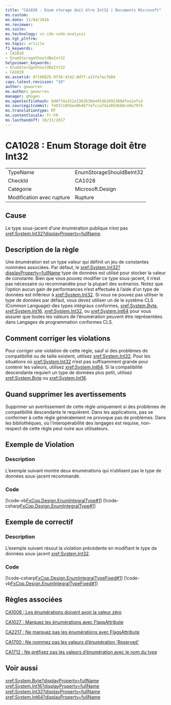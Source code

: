 ```yaml
---
title: "CA1028 : Enum storage doit être Int32 | Documents Microsoft"
ms.custom: 
ms.date: 11/04/2016
ms.reviewer: 
ms.suite: 
ms.technology: vs-ide-code-analysis
ms.tgt_pltfrm: 
ms.topic: article
f1_keywords:
- CA1028
- EnumStorageShouldBeInt32
helpviewer_keywords:
- EnumStorageShouldBeInt32
- CA1028
ms.assetid: 87160825-9f39-4142-8d7f-a31fe7ac7b84
caps.latest.revision: "19"
author: gewarren
ms.author: gewarren
manager: ghogen
ms.openlocfilehash: bd0f74a322e136263b6445db2692380dfea2efa3
ms.sourcegitcommit: f40311056ea0b4677efcca74a285dbb0ce0e7974
ms.translationtype: MT
ms.contentlocale: fr-FR
ms.lasthandoff: 10/31/2017
---
```

# <a name="ca1028-enum-storage-should-be-int32"></a>CA1028 : Enum Storage doit être Int32
|||  
|-|-|  
|TypeName|EnumStorageShouldBeInt32|  
|CheckId|CA1028|  
|Catégorie|Microsoft.Design|  
|Modification avec rupture|Rupture|  
  
## <a name="cause"></a>Cause  
 Le type sous-jacent d’une énumération publique n’est pas <xref:System.Int32?displayProperty=fullName>.  
  
## <a name="rule-description"></a>Description de la règle  
 Une énumération est un type valeur qui définit un jeu de constantes nommées associées. Par défaut, le <xref:System.Int32?displayProperty=fullName> type de données est utilisé pour stocker la valeur de constante. Bien que vous pouvez modifier ce type sous-jacent, il n’est pas nécessaire ou recommandée pour la plupart des scénarios. Notez que l’option aucun gain de performances n’est effectuée à l’aide d’un type de données est inférieur à <xref:System.Int32>. Si vous ne pouvez pas utiliser le type de données par défaut, vous devez utiliser un de le système CLS (Common Language)-des types intégraux conformes, <xref:System.Byte>, <xref:System.Int16>, <xref:System.Int32>, ou <xref:System.Int64> pour vous assurer que toutes les valeurs de l’énumération peuvent être représentées dans Langages de programmation conformes CLS.  
  
## <a name="how-to-fix-violations"></a>Comment corriger les violations  
 Pour corriger une violation de cette règle, sauf si des problèmes de compatibilité ou de taille existent, utilisez <xref:System.Int32>. Pour les situations où <xref:System.Int32> n’est pas suffisamment grande pour contenir les valeurs, utilisez <xref:System.Int64>. Si la compatibilité descendante requiert un type de données plus petit, utilisez <xref:System.Byte> ou <xref:System.Int16>.  
  
## <a name="when-to-suppress-warnings"></a>Quand supprimer les avertissements  
 Supprimer un avertissement de cette règle uniquement si des problèmes de compatibilité descendante le requièrent. Dans les applications, pas se conformer à cette règle généralement ne provoque pas de problèmes. Dans les bibliothèques, où l’interopérabilité des langages est requise, non-respect de cette règle peut nuire aux utilisateurs.  
  
## <a name="example-of-a-violation"></a>Exemple de Violation  
  
### <a name="description"></a>Description  
 L’exemple suivant montre deux énumérations qui n’utilisent pas le type de données sous-jacent recommandé.  
  
### <a name="code"></a>Code  
 [!code-vb[FxCop.Design.EnumIntegralType#1](../code-quality/codesnippet/VisualBasic/ca1028-enum-storage-should-be-int32_1.vb)]
 [!code-csharp[FxCop.Design.EnumIntegralType#1](../code-quality/codesnippet/CSharp/ca1028-enum-storage-should-be-int32_1.cs)]  
  
## <a name="example-of-how-to-fix"></a>Exemple de correctif  
  
### <a name="description"></a>Description  
 L’exemple suivant résout la violation précédente en modifiant le type de données sous-jacent <xref:System.Int32>.  
  
### <a name="code"></a>Code  
 [!code-csharp[FxCop.Design.EnumIntegralTypeFixed#1](../code-quality/codesnippet/CSharp/ca1028-enum-storage-should-be-int32_2.cs)]
 [!code-vb[FxCop.Design.EnumIntegralTypeFixed#1](../code-quality/codesnippet/VisualBasic/ca1028-enum-storage-should-be-int32_2.vb)]  
  
## <a name="related-rules"></a>Règles associées  
 [CA1008 : Les énumérations doivent avoir la valeur zéro](../code-quality/ca1008-enums-should-have-zero-value.md)  
  
 [CA1027 : Marquez les énumérations avec FlagsAttribute](../code-quality/ca1027-mark-enums-with-flagsattribute.md)  
  
 [CA2217 : Ne marquez pas les énumérations avec FlagsAttribute](../code-quality/ca2217-do-not-mark-enums-with-flagsattribute.md)  
  
 [CA1700 : Ne nommez pas les valeurs d’énumération 'Reserved'](../code-quality/ca1700-do-not-name-enum-values-reserved.md)  
  
 [CA1712 : Ne préfixez pas les valeurs d’énumération avec le nom du type](../code-quality/ca1712-do-not-prefix-enum-values-with-type-name.md)  
  
## <a name="see-also"></a>Voir aussi  
 <xref:System.Byte?displayProperty=fullName>   
 <xref:System.Int16?displayProperty=fullName>   
 <xref:System.Int32?displayProperty=fullName>   
 <xref:System.Int64?displayProperty=fullName>